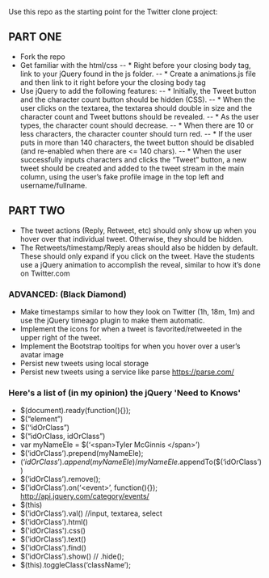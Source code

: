 Use this repo as the starting point for the Twitter clone project:

## PART ONE ##
* Fork the repo
* Get familiar with the html/css
-- * Right before your closing body tag, link to your jQuery found in the js folder.
-- * Create a animations.js file and then link to it right before your the closing body tag
* Use jQuery to add the following features:
-- * Initially, the Tweet button and the character count button should be hidden (CSS).
--  * When the user clicks on the textarea, the textarea should double in size and the character count and Tweet buttons should be revealed.
--  * As the user types, the character count should decrease.
--  * When there are 10 or less characters, the character counter should turn red.
--  * If the user puts in more than 140 characters, the tweet button should be disabled (and re-enabled when there are <= 140 chars).
--  * When the user successfully inputs characters and clicks the “Tweet” button, a new tweet should be created and added to the tweet stream in the main column, using the user’s fake profile image in the top left and username/fullname.

## PART TWO ##
* The tweet actions (Reply, Retweet, etc) should only show up when you hover over that individual tweet. Otherwise, they should be hidden.
* The Retweets/timestamp/Reply areas should also be hidden by default. These should only expand if you click on the tweet. Have the students use a jQuery animation to accomplish the reveal, similar to how it’s done on Twitter.com

### ADVANCED: (Black Diamond) ###
* Make timestamps similar to how they look on Twitter (1h, 18m, 1m) and use the jQuery timeago plugin to make them automatic.
* Implement the icons for when a tweet is favorited/retweeted in the upper right of the tweet.
* Implement the Bootstrap tooltips for when you hover over a user’s avatar image
* Persist new tweets using local storage
* Persist new tweets using a service like parse https://parse.com/



### Here's a list of (in my opinion) the jQuery 'Need to Knows'
* $(document).ready(function(){});
* $(“element”)
* $(‘‘idOrClass”)
* $(“idOrClass, idOrClass”)
*  var myNameEle = $(‘\<span>Tyler McGinnis \</span>’)
* $(‘idOrClass’).prepend(myNameEle);
* $(‘idOrClass’).append(myNameEle) / myNameEle.$appendTo($(‘idOrClass’))
* $(‘idOrClass’).remove();
* $(‘idOrClass’).on(‘\<event>’, function(){}); http://api.jquery.com/category/events/
* $(this)
* $(‘idOrClass’).val() //input, textarea, select
* $(‘idOrClass’).html()
* $('idOrClass').css()
* $(‘idOrClass’).text()
* $(‘idOrClass’).find()
* $(‘idOrClass’).show() // .hide();
* $(this).toggleClass(‘className’);

